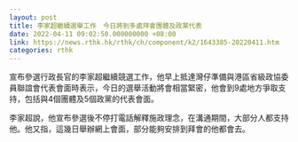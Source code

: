 ```yaml
---
layout: post
title: 李家超繼續選舉工作　今日將到多處拜會團體及政黨代表
date: 2022-04-11 09:02:50.000000000 +08:00
link: https://news.rthk.hk/rthk/ch/component/k2/1643385-20220411.htm
categories: rthk
---
```


宣布參選行政長官的李家超繼續競選工作，他早上抵達灣仔準備與港區省級政協委員聯誼會代表會面時表示，今日的選舉活動將會相當緊密，他會到9處地方爭取支持，包括與4個團體及5個政黨的代表會面。

李家超說，他宣布參選後不停打電話解釋施政理念，在溝通期間，大部分人都支持他。他又指，這幾日舉辦網上會面，部分能夠安排到拜會的他都會去。
